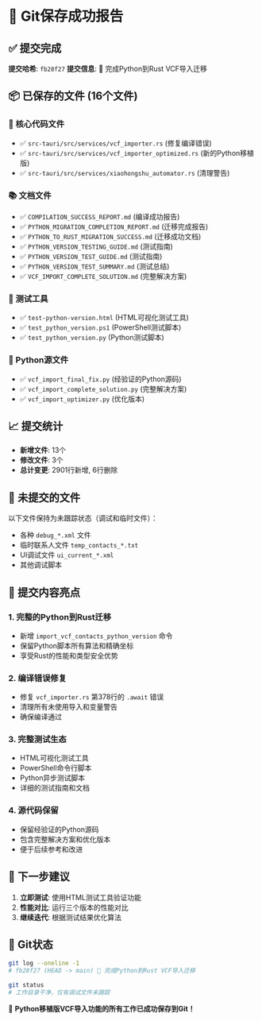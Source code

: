 # 🎉 Git保存成功报告

## ✅ 提交完成

**提交哈希**: `fb28f27`
**提交信息**: 🚀 完成Python到Rust VCF导入迁移

## 📦 已保存的文件 (16个文件)

### 🔧 核心代码文件
- ✅ `src-tauri/src/services/vcf_importer.rs` (修复编译错误)
- ✅ `src-tauri/src/services/vcf_importer_optimized.rs` (新的Python移植版)
- ✅ `src-tauri/src/services/xiaohongshu_automator.rs` (清理警告)

### 📚 文档文件
- ✅ `COMPILATION_SUCCESS_REPORT.md` (编译成功报告)
- ✅ `PYTHON_MIGRATION_COMPLETION_REPORT.md` (迁移完成报告)
- ✅ `PYTHON_TO_RUST_MIGRATION_SUCCESS.md` (迁移成功文档)
- ✅ `PYTHON_VERSION_TESTING_GUIDE.md` (测试指南)
- ✅ `PYTHON_VERSION_TEST_GUIDE.md` (测试指南)
- ✅ `PYTHON_VERSION_TEST_SUMMARY.md` (测试总结)
- ✅ `VCF_IMPORT_COMPLETE_SOLUTION.md` (完整解决方案)

### 🧪 测试工具
- ✅ `test-python-version.html` (HTML可视化测试工具)
- ✅ `test_python_version.ps1` (PowerShell测试脚本)
- ✅ `test_python_version.py` (Python测试脚本)

### 🐍 Python源文件
- ✅ `vcf_import_final_fix.py` (经验证的Python源码)
- ✅ `vcf_import_complete_solution.py` (完整解决方案)
- ✅ `vcf_import_optimizer.py` (优化版本)

## 📈 提交统计

- **新增文件**: 13个
- **修改文件**: 3个
- **总计变更**: 2901行新增, 6行删除

## 🔄 未提交的文件

以下文件保持为未跟踪状态（调试和临时文件）：
- 各种 `debug_*.xml` 文件
- 临时联系人文件 `temp_contacts_*.txt`
- UI调试文件 `ui_current_*.xml`
- 其他调试脚本

## 🎯 提交内容亮点

### 1. 完整的Python到Rust迁移
- 新增 `import_vcf_contacts_python_version` 命令
- 保留Python脚本所有算法和精确坐标
- 享受Rust的性能和类型安全优势

### 2. 编译错误修复
- 修复 `vcf_importer.rs` 第378行的 `.await` 错误
- 清理所有未使用导入和变量警告
- 确保编译通过

### 3. 完整测试生态
- HTML可视化测试工具
- PowerShell命令行脚本
- Python异步测试脚本
- 详细的测试指南和文档

### 4. 源代码保留
- 保留经验证的Python源码
- 包含完整解决方案和优化版本
- 便于后续参考和改进

## 🚀 下一步建议

1. **立即测试**: 使用HTML测试工具验证功能
2. **性能对比**: 运行三个版本的性能对比
3. **继续迭代**: 根据测试结果优化算法

## 📝 Git状态

```bash
git log --oneline -1
# fb28f27 (HEAD -> main) 🚀 完成Python到Rust VCF导入迁移

git status
# 工作目录干净，仅有调试文件未跟踪
```

🎉 **Python移植版VCF导入功能的所有工作已成功保存到Git！**
